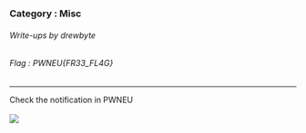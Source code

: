 ### Category : Misc
###### Write-ups by drewbyte
###### Flag : PWNEU{FR33_FL4G}
---

Check the notification in PWNEU
<br>
 <br>
![](https://github.com/drew-byte/pwneu-writeups/blob/main/00x8%20saved%20images/Pasted%20image%20areyouansweringimage.png)
 <br>
 <br>
 


